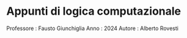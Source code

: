 <h1> Appunti di logica computazionale </h1>

Professore : Fausto Giunchiglia
Anno : 2024
Autore : Alberto Rovesti
